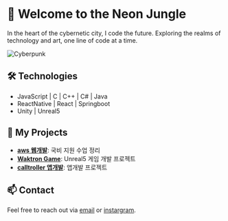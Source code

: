 # 🌌 Welcome to the Neon Jungle

In the heart of the cybernetic city, I code the future. Exploring the realms of technology and art, one line of code at a time.

![Cyberpunk](https://link-to-your-image.com)

## 🛠️ Technologies
- JavaScript | C | C++ | C# | Java
- ReactNative | React | Springboot
- Unity | Unreal5

## 🔗 My Projects
- [**aws 웹개발**](https://github.com/rambe98/full-stack-ssapganung): 국비 지원 수업 정리
- [**Waktron Game**](https://github.com/rambe98/WakTron.main): Unreal5 게임 개발 프로젝트
- [**calltroller 앱개발**](https://github.com/rambe98/teamwork): 앱개발 프로젝트

## 📫 Contact
Feel free to reach out via [email](mailto:rbgks33@gmail.com) or [instargram](https://www.instagram.com/_9uana/).
